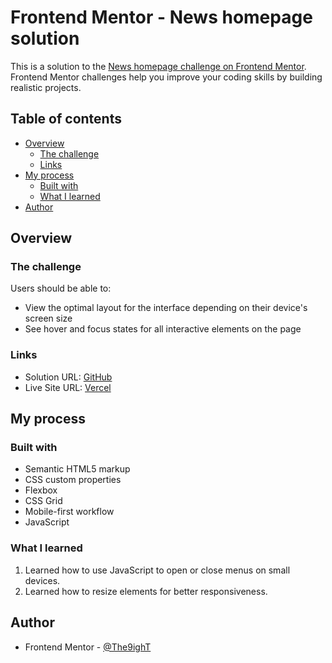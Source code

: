# Frontend Mentor - News homepage solution

This is a solution to the [News homepage challenge on Frontend Mentor](https://www.frontendmentor.io/challenges/news-homepage-H6SWTa1MFl). Frontend Mentor challenges help you improve your coding skills by building realistic projects. 

## Table of contents

- [Overview](#overview)
  - [The challenge](#the-challenge)
  - [Links](#links)
- [My process](#my-process)
  - [Built with](#built-with)
  - [What I learned](#what-i-learned)
- [Author](#author)


## Overview

### The challenge

Users should be able to:

- View the optimal layout for the interface depending on their device's screen size
- See hover and focus states for all interactive elements on the page


### Links

- Solution URL: [GitHub](https://github.com/The9ighT/News-homepage-challenge-on-Frontend-Mentor)
- Live Site URL: [Vercel](https://news-homepage-challenge-on-frontend-mentor.vercel.app/)

## My process

### Built with

- Semantic HTML5 markup
- CSS custom properties
- Flexbox
- CSS Grid
- Mobile-first workflow
- JavaScript

### What I learned

1. Learned how to use JavaScript to open or close menus on small devices.
2. Learned how to resize elements for better responsiveness.


## Author

- Frontend Mentor - [@The9ighT](https://www.frontendmentor.io/profile/The9ighT)
